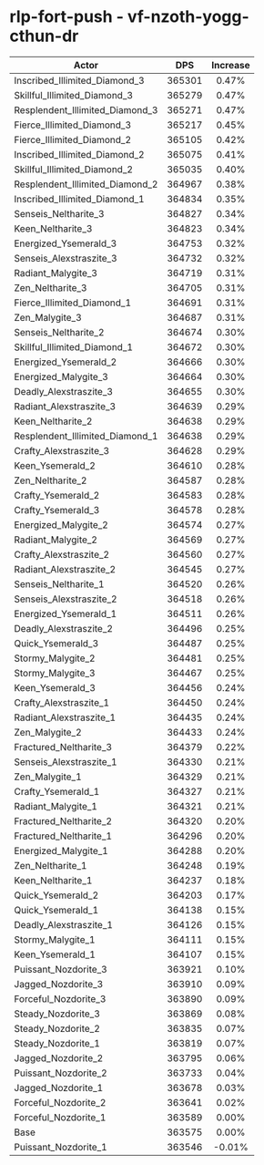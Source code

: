 # rlp-fort-push - vf-nzoth-yogg-cthun-dr
| Actor | DPS | Increase |
|---|:---:|:---:|
|Inscribed_Illimited_Diamond_3|365301|0.47%|
|Skillful_Illimited_Diamond_3|365279|0.47%|
|Resplendent_Illimited_Diamond_3|365271|0.47%|
|Fierce_Illimited_Diamond_3|365217|0.45%|
|Fierce_Illimited_Diamond_2|365105|0.42%|
|Inscribed_Illimited_Diamond_2|365075|0.41%|
|Skillful_Illimited_Diamond_2|365035|0.40%|
|Resplendent_Illimited_Diamond_2|364967|0.38%|
|Inscribed_Illimited_Diamond_1|364834|0.35%|
|Senseis_Neltharite_3|364827|0.34%|
|Keen_Neltharite_3|364823|0.34%|
|Energized_Ysemerald_3|364753|0.32%|
|Senseis_Alexstraszite_3|364732|0.32%|
|Radiant_Malygite_3|364719|0.31%|
|Zen_Neltharite_3|364705|0.31%|
|Fierce_Illimited_Diamond_1|364691|0.31%|
|Zen_Malygite_3|364687|0.31%|
|Senseis_Neltharite_2|364674|0.30%|
|Skillful_Illimited_Diamond_1|364672|0.30%|
|Energized_Ysemerald_2|364666|0.30%|
|Energized_Malygite_3|364664|0.30%|
|Deadly_Alexstraszite_3|364655|0.30%|
|Radiant_Alexstraszite_3|364639|0.29%|
|Keen_Neltharite_2|364638|0.29%|
|Resplendent_Illimited_Diamond_1|364638|0.29%|
|Crafty_Alexstraszite_3|364628|0.29%|
|Keen_Ysemerald_2|364610|0.28%|
|Zen_Neltharite_2|364587|0.28%|
|Crafty_Ysemerald_2|364583|0.28%|
|Crafty_Ysemerald_3|364578|0.28%|
|Energized_Malygite_2|364574|0.27%|
|Radiant_Malygite_2|364569|0.27%|
|Crafty_Alexstraszite_2|364560|0.27%|
|Radiant_Alexstraszite_2|364545|0.27%|
|Senseis_Neltharite_1|364520|0.26%|
|Senseis_Alexstraszite_2|364518|0.26%|
|Energized_Ysemerald_1|364511|0.26%|
|Deadly_Alexstraszite_2|364496|0.25%|
|Quick_Ysemerald_3|364487|0.25%|
|Stormy_Malygite_2|364481|0.25%|
|Stormy_Malygite_3|364467|0.25%|
|Keen_Ysemerald_3|364456|0.24%|
|Crafty_Alexstraszite_1|364450|0.24%|
|Radiant_Alexstraszite_1|364435|0.24%|
|Zen_Malygite_2|364433|0.24%|
|Fractured_Neltharite_3|364379|0.22%|
|Senseis_Alexstraszite_1|364330|0.21%|
|Zen_Malygite_1|364329|0.21%|
|Crafty_Ysemerald_1|364327|0.21%|
|Radiant_Malygite_1|364321|0.21%|
|Fractured_Neltharite_2|364320|0.20%|
|Fractured_Neltharite_1|364296|0.20%|
|Energized_Malygite_1|364288|0.20%|
|Zen_Neltharite_1|364248|0.19%|
|Keen_Neltharite_1|364237|0.18%|
|Quick_Ysemerald_2|364203|0.17%|
|Quick_Ysemerald_1|364138|0.15%|
|Deadly_Alexstraszite_1|364126|0.15%|
|Stormy_Malygite_1|364111|0.15%|
|Keen_Ysemerald_1|364107|0.15%|
|Puissant_Nozdorite_3|363921|0.10%|
|Jagged_Nozdorite_3|363910|0.09%|
|Forceful_Nozdorite_3|363890|0.09%|
|Steady_Nozdorite_3|363869|0.08%|
|Steady_Nozdorite_2|363835|0.07%|
|Steady_Nozdorite_1|363819|0.07%|
|Jagged_Nozdorite_2|363795|0.06%|
|Puissant_Nozdorite_2|363733|0.04%|
|Jagged_Nozdorite_1|363678|0.03%|
|Forceful_Nozdorite_2|363641|0.02%|
|Forceful_Nozdorite_1|363589|0.00%|
|Base|363575|0.00%|
|Puissant_Nozdorite_1|363546|-0.01%|
